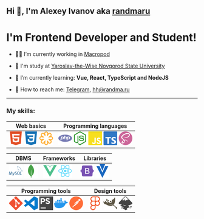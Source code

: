 ## Hi 👋, I'm Alexey Ivanov aka [randmaru](http://github.com/randmaru)

# I'm Frontend Developer and Student!

- 👨‍💼 I’m currently working in [Macropod](http://macropod.ru)

- 🏫 I'm study at [Yaroslav-the-Wise Novgorod State University](http://novsu.ru)

- 📖 I’m currently learning: **Vue, React, TypeScript and NodeJS**

- 📧 How to reach me: [Telegram](http://t.me/randmaru), hh@randma.ru

---

### **My skills**:

| Web basics | Programming languages |
| - | - |
| <img src="./assets/svg/html5.svg">&nbsp;<img src="./assets/svg/css3.svg">&nbsp;<img src="./assets/svg/svg.svg"> | <img src="./assets/svg/php.svg">&nbsp;<img src="./assets/svg/nodejs.svg">&nbsp;<img src="./assets/svg/js.svg">&nbsp;<img src="./assets/svg/ts.svg">&nbsp;<img src="./assets/svg/sass.svg"> |

| DBMS | Frameworks| Libraries |
| - | - | - |
| <img src="./assets/svg/mysql.svg">&nbsp;<img src="./assets/svg/mongodb.svg"> | <img src="./assets/svg/vue.svg">&nbsp;<img src="./assets/svg/react.svg"> | <img src="./assets/svg/bootstrap.svg">&nbsp;<img src="./assets/svg/vuetify.svg"> |

| Programming tools | Design tools |
| - | - |
| <img src="./assets/svg/git.svg">&nbsp;<img src="./assets/svg/vscode.svg">&nbsp;<img src="./assets/svg/phpstorm.svg">&nbsp;<img src="./assets/svg/docker.svg">&nbsp;<img src="./assets/svg/postman.svg"> | <img src="./assets/svg/figma.svg">&nbsp;<img src="./assets/svg/gimp.svg">&nbsp;<img src="./assets/svg/inkscape.svg"> |
